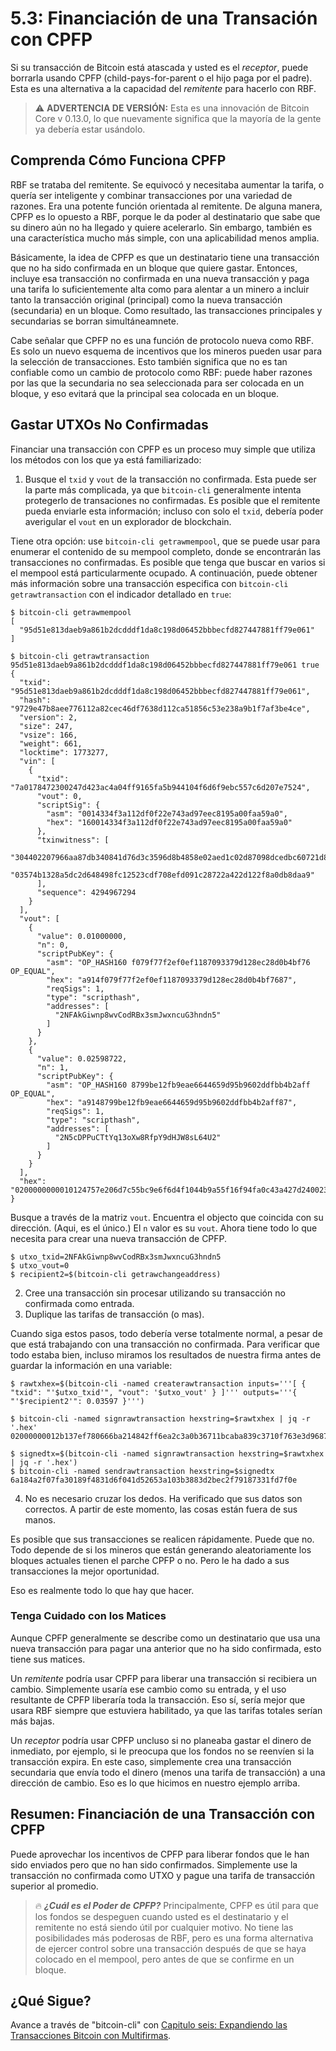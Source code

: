 # 5.3: Financiación de una Transación con CPFP

Si su transacción de Bitcoin está atascada y usted es el _receptor_, puede borrarla usando CPFP (child-pays-for-parent o el hijo paga por el padre). Esta es una alternativa a la capacidad del _remitente_ para hacerlo con RBF.

> :warning: **ADVERTENCIA DE VERSIÓN:** Esta es una innovación de Bitcoin Core v 0.13.0, lo que nuevamente significa que la mayoría de la gente ya debería estar usándolo.

## Comprenda Cómo Funciona CPFP

RBF se trataba del remitente. Se equivocó y necesitaba aumentar la tarifa, o quería ser inteligente y combinar transacciones por una variedad de razones. Era una potente función orientada al remitente. De alguna manera, CPFP es lo opuesto a RBF, porque le da poder al destinatario que sabe que su dinero aún no ha llegado y quiere acelerarlo. Sin embargo, también es una característica mucho más simple, con una aplicabilidad menos amplia.

Básicamente, la idea de CPFP es que un destinatario tiene una transacción que no ha sido confirmada en un bloque que quiere gastar. Entonces, incluye esa transacción no confirmada en una nueva transacción y paga una tarifa lo suficientemente alta como para alentar a un minero a incluir tanto la transacción original (principal) como la nueva transacción (secundaria) en un bloque. Como resultado, las transacciones principales y secundarias se borran simultáneamnete.

Cabe señalar que CPFP no es una función de protocolo nueva como RBF. Es solo un nuevo esquema de incentivos que los mineros pueden usar para la selección de transacciones. Esto también significa que no es tan confiable como un cambio de protocolo como RBF: puede haber razones por las que la secundaria no sea seleccionada para ser colocada en un bloque, y eso evitará que la principal sea colocada en un bloque.

## Gastar UTXOs No Confirmadas
Financiar una transacción con CPFP es un proceso muy simple que utiliza los métodos con los que ya está familiarizado:

   1. Busque el `txid` y `vout` de la transacción no confirmada. Esta puede ser la parte más complicada, ya que `bitcoin-cli` generalmente intenta protegerlo de transaciones no confirmadas. Es posible que el remitente pueda enviarle esta información; incluso con solo el `txid`, debería poder averigular el `vout` en un explorador de blockchain.
   
   Tiene otra opción: use `bitcoin-cli getrawmempool`, que se puede usar para enumerar el contenido de su mempool completo, donde se encontrarán las transacciones no confirmadas. Es posible que tenga que buscar en varios si el mempool está particularmente ocupado. A continuación, puede obtener más información sobre una transacción especifica con `bitcoin-cli getrawtransaction` con el indicador detallado en `true`:

```
$ bitcoin-cli getrawmempool
[
  "95d51e813daeb9a861b2dcdddf1da8c198d06452bbbecfd827447881ff79e061"
]

$ bitcoin-cli getrawtransaction 95d51e813daeb9a861b2dcdddf1da8c198d06452bbbecfd827447881ff79e061 true
{
  "txid": "95d51e813daeb9a861b2dcdddf1da8c198d06452bbbecfd827447881ff79e061",
  "hash": "9729e47b8aee776112a82cec46df7638d112ca51856c53e238a9b1f7af3be4ce",
  "version": 2,
  "size": 247,
  "vsize": 166,
  "weight": 661,
  "locktime": 1773277,
  "vin": [
    {
      "txid": "7a0178472300247d423ac4a04ff9165fa5b944104f6d6f9ebc557c6d207e7524",
      "vout": 0,
      "scriptSig": {
        "asm": "0014334f3a112df0f22e743ad97eec8195a00faa59a0",
        "hex": "160014334f3a112df0f22e743ad97eec8195a00faa59a0"
      },
      "txinwitness": [
        "304402207966aa87db340841d76d3c3596d8b4858e02aed1c02d87098dcedbc60721d8940220218aac9d728c9a485820b074804a8c5936fa3145ce68e24dcf477024b19e88ae01",
        "03574b1328a5dc2d648498fc12523cdf708efd091c28722a422d122f8a0db8daa9"
      ],
      "sequence": 4294967294
    }
  ],
  "vout": [
    {
      "value": 0.01000000,
      "n": 0,
      "scriptPubKey": {
        "asm": "OP_HASH160 f079f77f2ef0ef1187093379d128ec28d0b4bf76 OP_EQUAL",
        "hex": "a914f079f77f2ef0ef1187093379d128ec28d0b4bf7687",
        "reqSigs": 1,
        "type": "scripthash",
        "addresses": [
          "2NFAkGiwnp8wvCodRBx3smJwxncuG3hndn5"
        ]
      }
    },
    {
      "value": 0.02598722,
      "n": 1,
      "scriptPubKey": {
        "asm": "OP_HASH160 8799be12fb9eae6644659d95b9602ddfbb4b2aff OP_EQUAL",
        "hex": "a9148799be12fb9eae6644659d95b9602ddfbb4b2aff87",
        "reqSigs": 1,
        "type": "scripthash",
        "addresses": [
          "2N5cDPPuCTtYq13oXw8RfpY9dHJW8sL64U2"
        ]
      }
    }
  ],
  "hex": "0200000000010124757e206d7c55bc9e6f6d4f1044b9a55f16f94fa0c43a427d2400234778017a0000000017160014334f3a112df0f22e743ad97eec8195a00faa59a0feffffff0240420f000000000017a914f079f77f2ef0ef1187093379d128ec28d0b4bf768742a727000000000017a9148799be12fb9eae6644659d95b9602ddfbb4b2aff870247304402207966aa87db340841d76d3c3596d8b4858e02aed1c02d87098dcedbc60721d8940220218aac9d728c9a485820b074804a8c5936fa3145ce68e24dcf477024b19e88ae012103574b1328a5dc2d648498fc12523cdf708efd091c28722a422d122f8a0db8daa9dd0e1b00"
}
```
Busque a través de la matriz `vout`. Encuentra el objecto que coincida con su dirección. (Aqui, es el único.) El `n` valor es su `vout`. Ahora tiene todo lo que necesita para crear una nueva transacción de CPFP.
```
$ utxo_txid=2NFAkGiwnp8wvCodRBx3smJwxncuG3hndn5
$ utxo_vout=0
$ recipient2=$(bitcoin-cli getrawchangeaddress)
```

   2. Cree una transacción sin procesar utilizando su transacción no confirmada como entrada.
   3. Duplique las tarifas de transacción (o mas).
   
Cuando siga estos pasos, todo debería verse totalmente normal, a pesar de que está trabajando con una transacción no confirmada. Para verificar que todo estaba bien, incluso miramos los resultados de nuestra firma antes de guardar la información en una variable:
```
$ rawtxhex=$(bitcoin-cli -named createrawtransaction inputs='''[ { "txid": "'$utxo_txid'", "vout": '$utxo_vout' } ]''' outputs='''{ "'$recipient2'": 0.03597 }''')

$ bitcoin-cli -named signrawtransaction hexstring=$rawtxhex | jq -r '.hex'
02000000012b137ef780666ba214842ff6ea2c3a0b36711bcaba839c3710f763e3d9687fed000000006a473044022003ca1f6797d781ef121ba7c2d1d41d763a815e9dad52aa8bc5ea61e4d521f68e022036b992e8e6bf2c44748219ca6e0056a88e8250f6fd0794dc69f79a2e8993671601210317b163ab8c8862e09c71767112b828abd3852e315441893fa0f535de4fa39b8dffffffff01905abd07000000001976a91450b1d90a130c4f3f1e5fbfa7320fd36b7265db0488ac00000000

$ signedtx=$(bitcoin-cli -named signrawtransaction hexstring=$rawtxhex | jq -r '.hex')
$ bitcoin-cli -named sendrawtransaction hexstring=$signedtx
6a184a2f07fa30189f4831d6f041d52653a103b3883d2bec2f79187331fd7f0e
```

   4. No es necesario cruzar los dedos. Ha verificado que sus datos son correctos. A partir de este momento, las cosas están fuera de sus manos.
   
Es posible que sus transacciones se realicen rápidamente. Puede que no. Todo depende de si los mineros que están generando aleatoriamente los bloques actuales tienen el parche CPFP o no. Pero le ha dado a sus transacciones la mejor oportunidad.

Eso es realmente todo lo que hay que hacer.

### Tenga Cuidado con los Matices

Aunque CPFP generalmente se describe como un destinatario que usa una nueva transacción para pagar una anterior que no ha sido confirmada, esto tiene sus matices.

Un _remitente_ podría usar CPFP para liberar una transacción si recibiera un cambio. Simplemente usaría ese cambio como su entrada, y el uso resultante de CPFP liberaría toda la transacción. Eso sí, sería mejor que usara RBF siempre que estuviera habilitado, ya que las tarifas totales serían más bajas.

Un _receptor_ podría usar CPFP uncluso si no planeaba gastar el dinero de inmediato, por ejemplo, si le preocupa que los fondos no se reenvíen si la transacción expira. En este caso, simplemente crea una transacción secundaria que envía todo el dinero (menos una tarifa de transacción) a una dirección de cambio. Eso es lo que hicimos en nuestro ejemplo arriba.

## Resumen: Financiación de una Transacción con CPFP

Puede aprovechar los incentivos de CPFP para liberar fondos que le han sido enviados pero que no han sido confirmados. Simplemente use la transacción no confirmada como UTXO y pague una tarifa de transacción superior al promedio.

> :fire: ***¿Cuál es el Poder de CPFP?*** Principalmente, CPFP es útil para que los fondos se despeguen cuando usted es el destinatario y el remitente no está siendo útil por cualquier motivo. No tiene las posibilidades más poderosas de RBF, pero es una forma alternativa de ejercer control sobre una transacción después de que se haya colocado en el mempool, pero antes de que se confirme en un bloque.

## ¿Qué Sigue?

Avance a través de "bitcoin-cli" con [Capitulo seis: Expandiendo las Transacciones Bitcoin con Multifirmas](06_0_Expandiendo_las_Transacciones_Bitcoin_con_Multifirmas.md).
